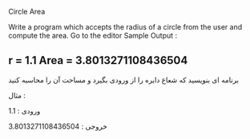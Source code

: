 Circle Area

Write a program which accepts the radius of a circle from the user and compute the area. Go to the editor
Sample Output :

r = 1.1
Area = 3.8013271108436504
-------------------------------------------------------------------------------

برنامه ای بنویسید که شعاع دایره را از ورودی بگیرد و مساحت آن را محاسبه کنید

مثال : 

ورودی : 
1.1

خروجی : 
3.8013271108436504  